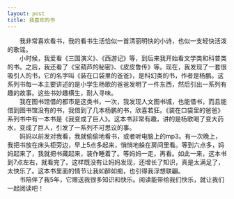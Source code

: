 ```yaml
---
layout: post
title: 我喜欢的书
---
```



　　我非常喜欢看书，我的看书生活恰似一首清丽明快的小诗，也似一支轻快活泼的歌谣。  
　　小时候，我爱看《三国演义》、《西游记》等，到后来我开始看文学类和科普类的书。之后，我还看了《宝葫芦的秘密》、《皮皮鲁传》等。现在，我发现了一套很吸引人的书，它的名字叫《装在口袋里的爸爸》，是科幻类的书，作者是杨鹏。这系列书每一本主要讲述的是小学生杨歌的爸爸发明了一件东西，然后引出一系列有趣的故事。这些书妙趣横生，耐人寻味。  
　　我在图书馆借的都市是这类书，一次，我发现人文图书城，也能借书，而且能借到图书馆没有的书，我借到了几本杨鹏的书，欣喜若狂。《装在口袋里的爸爸》系列书中有一本书是《我变成了巨人》。这本书非常有趣，讲的是杨歌喝了变大药水，变成了巨人，引发了一系列不可思议的事。  
　　妈妈以前发对我看，我就偷偷地看书，或者听电脑上的mp3。有一次晚上，我把书放在床头柜旁边，早上5点多起来，悄悄地躲在房间里看。等到六点多，妈妈起来了，我就把书藏起来，装作睡着了。等妈妈一走，再看。如此一来，这本书到7点左右，就看完了。这样既没有让妈妈发现，还增长了知识，真是太满足了，太快乐了。这本书里面的情节让我如醉如痴，也引得我浮想联翩。  
　　书陪伴了我5年，它赠送我很多知识和快乐。阅读能带给我们快乐，就让我们一起阅读吧！  
